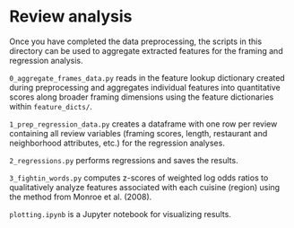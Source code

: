 # Review analysis

Once you have completed the data preprocessing, the scripts in this directory can be used to aggregate extracted features for the framing and regression analysis.

`0_aggregate_frames_data.py` reads in the feature lookup dictionary created during preprocessing and aggregates individual features into quantitative scores along broader framing dimensions using the feature dictionaries within `feature_dicts/`. 

`1_prep_regression_data.py` creates a dataframe with one row per review containing all review variables (framing scores, length, restaurant and neighborhood attributes, etc.) for the regression analyses.

`2_regressions.py` performs regressions and saves the results. 

`3_fightin_words.py` computes z-scores of weighted log odds ratios to qualitatively analyze features associated with each cuisine (region) using the method from Monroe et al. (2008).

`plotting.ipynb` is a Jupyter notebook for visualizing results.